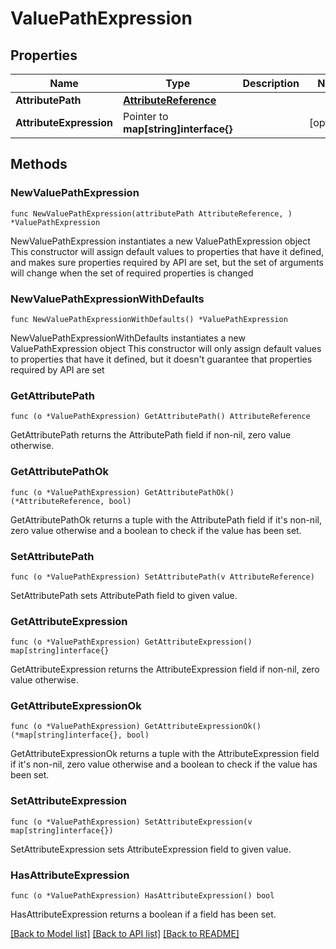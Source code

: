 # ValuePathExpression

## Properties

Name | Type | Description | Notes
------------ | ------------- | ------------- | -------------
**AttributePath** | [**AttributeReference**](AttributeReference.md) |  | 
**AttributeExpression** | Pointer to **map[string]interface{}** |  | [optional] 

## Methods

### NewValuePathExpression

`func NewValuePathExpression(attributePath AttributeReference, ) *ValuePathExpression`

NewValuePathExpression instantiates a new ValuePathExpression object
This constructor will assign default values to properties that have it defined,
and makes sure properties required by API are set, but the set of arguments
will change when the set of required properties is changed

### NewValuePathExpressionWithDefaults

`func NewValuePathExpressionWithDefaults() *ValuePathExpression`

NewValuePathExpressionWithDefaults instantiates a new ValuePathExpression object
This constructor will only assign default values to properties that have it defined,
but it doesn't guarantee that properties required by API are set

### GetAttributePath

`func (o *ValuePathExpression) GetAttributePath() AttributeReference`

GetAttributePath returns the AttributePath field if non-nil, zero value otherwise.

### GetAttributePathOk

`func (o *ValuePathExpression) GetAttributePathOk() (*AttributeReference, bool)`

GetAttributePathOk returns a tuple with the AttributePath field if it's non-nil, zero value otherwise
and a boolean to check if the value has been set.

### SetAttributePath

`func (o *ValuePathExpression) SetAttributePath(v AttributeReference)`

SetAttributePath sets AttributePath field to given value.


### GetAttributeExpression

`func (o *ValuePathExpression) GetAttributeExpression() map[string]interface{}`

GetAttributeExpression returns the AttributeExpression field if non-nil, zero value otherwise.

### GetAttributeExpressionOk

`func (o *ValuePathExpression) GetAttributeExpressionOk() (*map[string]interface{}, bool)`

GetAttributeExpressionOk returns a tuple with the AttributeExpression field if it's non-nil, zero value otherwise
and a boolean to check if the value has been set.

### SetAttributeExpression

`func (o *ValuePathExpression) SetAttributeExpression(v map[string]interface{})`

SetAttributeExpression sets AttributeExpression field to given value.

### HasAttributeExpression

`func (o *ValuePathExpression) HasAttributeExpression() bool`

HasAttributeExpression returns a boolean if a field has been set.


[[Back to Model list]](../README.md#documentation-for-models) [[Back to API list]](../README.md#documentation-for-api-endpoints) [[Back to README]](../README.md)


